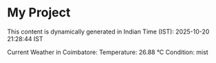# My Project

This content is dynamically generated in Indian Time (IST): 2025-10-20 21:28:44 IST


Current Weather in Coimbatore:
Temperature: 26.88 °C
Condition: mist
